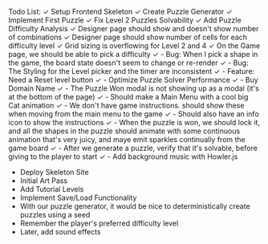 Todo List:
✓ Setup Frontend Skeleton
✓ Create Puzzle Generator
✓ Implement First Puzzle
✓ Fix Level 2 Puzzles Solvability
✓ Add Puzzle Difficulty Analysis
✓ Designer page should show and doesn't show number of combinations
✓ Designer page should show number of cells for each difficulty level
✓ Grid sizing is overflowing for Level 2 and 4
✓ On the Game page, we should be able to pick a difficulty
✓ - Bug: When I pick a shape in the game, the board state doesn't seem to change or re-render
✓ - Bug: The Styling for the Level picker and the timer are inconsistent
✓ - Feature: Need a Reset level button
✓ - Optimize Puzzle Solver Performance
✓  - Buy Domain Name
✓  - The Puzzle Won modal is not showing up as a modal (it's at the bottom of the page)
✓ - Should make a Main Menu with a cool big Cat animation
✓ - We don't have game instructions. should show these when moving from the main menu to the game
✓ - Should also have an info icon to show the instructions
✓ - When the puzzle is won, we should lock it, and all the shapes in the puzzle should animate with some continuous animation that's very juicy, and maye emit sparkles continually from the game board
✓ - After we generate a puzzle, verify that it's solvable, before giving to the player to start
✓ - Add background music with Howler.js

- Deploy Skeleton Site
- Initial Art Pass
- Add Tutorial Levels
- Implement Save/Load Functionality
- With our puzzle generator, it would be nice to deterministically create puzzles using a seed
- Remember the player's preferred difficulty level
- Later, add sound effects